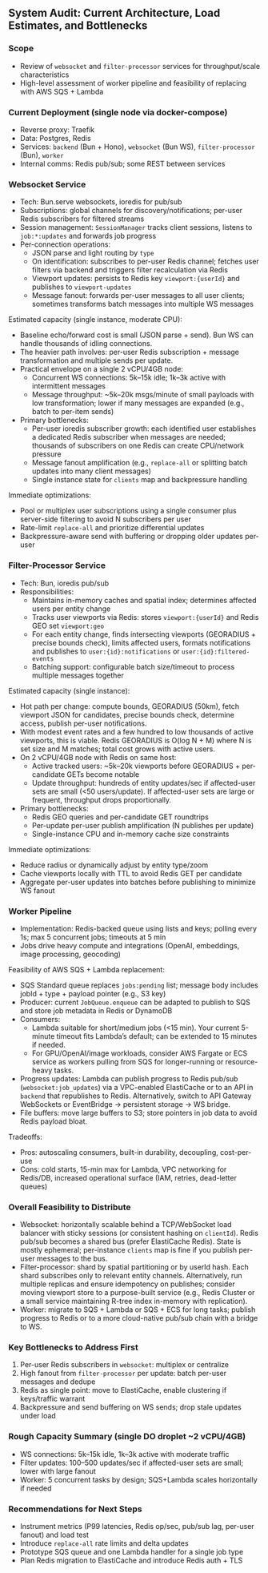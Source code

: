 ## System Audit: Current Architecture, Load Estimates, and Bottlenecks

### Scope
- Review of `websocket` and `filter-processor` services for throughput/scale characteristics
- High-level assessment of worker pipeline and feasibility of replacing with AWS SQS + Lambda

### Current Deployment (single node via docker-compose)
- Reverse proxy: Traefik
- Data: Postgres, Redis
- Services: `backend` (Bun + Hono), `websocket` (Bun WS), `filter-processor` (Bun), `worker`
- Internal comms: Redis pub/sub; some REST between services

### Websocket Service
- Tech: Bun.serve websockets, ioredis for pub/sub
- Subscriptions: global channels for discovery/notifications; per-user Redis subscribers for filtered streams
- Session management: `SessionManager` tracks client sessions, listens to `job:*:updates` and forwards job progress
- Per-connection operations:
  - JSON parse and light routing by `type`
  - On identification: subscribes to per-user Redis channel; fetches user filters via backend and triggers filter recalculation via Redis
  - Viewport updates: persists to Redis key `viewport:{userId}` and publishes to `viewport-updates`
  - Message fanout: forwards per-user messages to all user clients; sometimes transforms batch messages into multiple WS messages

Estimated capacity (single instance, moderate CPU):
- Baseline echo/forward cost is small (JSON parse + send). Bun WS can handle thousands of idling connections.
- The heavier path involves: per-user Redis subscription + message transformation and multiple sends per update.
- Practical envelope on a single 2 vCPU/4GB node:
  - Concurrent WS connections: 5k–15k idle; 1k–3k active with intermittent messages
  - Message throughput: ~5k–20k msgs/minute of small payloads with low transformation; lower if many messages are expanded (e.g., batch to per-item sends)
- Primary bottlenecks:
  - Per-user ioredis subscriber growth: each identified user establishes a dedicated Redis subscriber when messages are needed; thousands of subscribers on one Redis can create CPU/network pressure
  - Message fanout amplification (e.g., `replace-all` or splitting batch updates into many client messages)
  - Single instance state for `clients` map and backpressure handling

Immediate optimizations:
- Pool or multiplex user subscriptions using a single consumer plus server-side filtering to avoid N subscribers per user
- Rate-limit `replace-all` and prioritize differential updates
- Backpressure-aware send with buffering or dropping older updates per-user

### Filter-Processor Service
- Tech: Bun, ioredis pub/sub
- Responsibilities:
  - Maintains in-memory caches and spatial index; determines affected users per entity change
  - Tracks user viewports via Redis: stores `viewport:{userId}` and Redis GEO set `viewport:geo`
  - For each entity change, finds intersecting viewports (GEORADIUS + precise bounds check), limits affected users, formats notifications and publishes to `user:{id}:notifications` or `user:{id}:filtered-events`
  - Batching support: configurable batch size/timeout to process multiple messages together

Estimated capacity (single instance):
- Hot path per change: compute bounds, GEORADIUS (50km), fetch viewport JSON for candidates, precise bounds check, determine access, publish per-user notifications.
- With modest event rates and a few hundred to low thousands of active viewports, this is viable. Redis GEORADIUS is O(log N + M) where N is set size and M matches; total cost grows with active users.
- On 2 vCPU/4GB node with Redis on same host:
  - Active tracked users: ~5k–20k viewports before GEORADIUS + per-candidate GETs become notable
  - Update throughput: hundreds of entity updates/sec if affected-user sets are small (<50 users/update). If affected-user sets are large or frequent, throughput drops proportionally.
- Primary bottlenecks:
  - Redis GEO queries and per-candidate GET roundtrips
  - Per-update per-user publish amplification (N publishes per update)
  - Single-instance CPU and in-memory cache size constraints

Immediate optimizations:
- Reduce radius or dynamically adjust by entity type/zoom
- Cache viewports locally with TTL to avoid Redis GET per candidate
- Aggregate per-user updates into batches before publishing to minimize WS fanout

### Worker Pipeline
- Implementation: Redis-backed queue using lists and keys; polling every 1s; max 5 concurrent jobs; timeouts at 5 min
- Jobs drive heavy compute and integrations (OpenAI, embeddings, image processing, geocoding)

Feasibility of AWS SQS + Lambda replacement:
- SQS Standard queue replaces `jobs:pending` list; message body includes jobId + type + payload pointer (e.g., S3 key)
- Producer: current `JobQueue.enqueue` can be adapted to publish to SQS and store job metadata in Redis or DynamoDB
- Consumers:
  - Lambda suitable for short/medium jobs (<15 min). Your current 5-minute timeout fits Lambda’s default; can be extended to 15 minutes if needed.
  - For GPU/OpenAI/image workloads, consider AWS Fargate or ECS service as workers pulling from SQS for longer-running or resource-heavy tasks.
- Progress updates: Lambda can publish progress to Redis pub/sub (`websocket:job_updates`) via a VPC-enabled ElastiCache or to an API in `backend` that republishes to Redis. Alternatively, switch to API Gateway WebSockets or EventBridge -> persistent storage -> WS bridge.
- File buffers: move large buffers to S3; store pointers in job data to avoid Redis payload bloat.

Tradeoffs:
- Pros: autoscaling consumers, built-in durability, decoupling, cost-per-use
- Cons: cold starts, 15-min max for Lambda, VPC networking for Redis/DB, increased operational surface (IAM, retries, dead-letter queues)

### Overall Feasibility to Distribute
- Websocket: horizontally scalable behind a TCP/WebSocket load balancer with sticky sessions (or consistent hashing on `clientId`). Redis pub/sub becomes a shared bus (prefer ElastiCache Redis). State is mostly ephemeral; per-instance `clients` map is fine if you publish per-user messages to the bus.
- Filter-processor: shard by spatial partitioning or by userId hash. Each shard subscribes only to relevant entity channels. Alternatively, run multiple replicas and ensure idempotency on publishes; consider moving viewport store to a purpose-built service (e.g., Redis Cluster or a small service maintaining R-tree index in-memory with replication).
- Worker: migrate to SQS + Lambda or SQS + ECS for long tasks; publish progress to Redis or to a more cloud-native pub/sub chain with a bridge to WS.

### Key Bottlenecks to Address First
1) Per-user Redis subscribers in `websocket`: multiplex or centralize
2) High fanout from `filter-processor` per update: batch per-user messages and dedupe
3) Redis as single point: move to ElastiCache, enable clustering if keys/traffic warrant
4) Backpressure and send buffering on WS sends; drop stale updates under load

### Rough Capacity Summary (single DO droplet ~2 vCPU/4GB)
- WS connections: 5k–15k idle, 1k–3k active with moderate traffic
- Filter updates: 100–500 updates/sec if affected-user sets are small; lower with large fanout
- Worker: 5 concurrent tasks by design; SQS+Lambda scales horizontally if needed

### Recommendations for Next Steps
- Instrument metrics (P99 latencies, Redis op/sec, pub/sub lag, per-user fanout) and load test
- Introduce `replace-all` rate limits and delta updates
- Prototype SQS queue and one Lambda handler for a single job type
- Plan Redis migration to ElastiCache and introduce Redis auth + TLS

